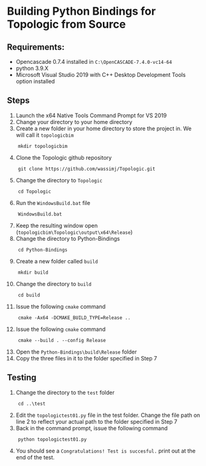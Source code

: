 # Building Python Bindings for Topologic from Source

## Requirements:
* Opencascade 0.7.4 installed in `C:\OpenCASCADE-7.4.0-vc14-64`
* python 3.9.X
* Microsoft Visual Studio 2019 with C++ Desktop Development Tools option installed

## Steps
1. Launch the x64 Native Tools Command Prompt for VS 2019
2. Change your directory to your home directory
3. Create a new folder in your home directory to store the project in. We will call it `topologicbim`
```
	mkdir topologicbim
```
4. Clone the Topologic github repository
```
	git clone https://github.com/wassimj/Topologic.git
```
5. Change the directory to `Topologic`
```
	cd Topologic
```
6. Run the `WindowsBuild.bat` file
```
	WindowsBuild.bat
```
7. Keep the resulting window open (`topologicbim\Topologic\output\x64\Release`)
8. Change the directory to Python-Bindings
```
	cd Python-Bindings
```
9. Create a new folder called `build`
```
	mkdir build
```
10. Change the directory to `build`
```
	cd build
```
11. Issue the following `cmake` command
```
	cmake -Ax64 -DCMAKE_BUILD_TYPE=Release ..
```
12. Issue the following `cmake` command
```
	cmake --build . --config Release
```
13. Open the `Python-Bindings\build\Release` folder
14. Copy the three files in it to the folder specified in Step 7

## Testing
1. Change the directory to the `test` folder
```
	cd ..\test
```
2. Edit the `topologictest01.py` file in the test folder. Change the file path on line 2 to reflect your actual path to the folder specified in Step 7
3. Back in the command prompt, issue the following command
```
	python topologictest01.py
```
4. You should see a `Congratulations! Test is succesful.` print out at the end of the test.
	
